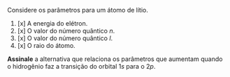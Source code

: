 Considere os parâmetros para um átomo de lítio.

1. [x] A energia do elétron.
2. [x] O valor do número quântico $n$.
3. [x] O valor do número quântico $l$.
4. [x] O raio do átomo.

**Assinale** a alternativa que relaciona os parâmetros que aumentam quando o hidrogênio faz a transição do orbital $1s$ para o $2p$.
